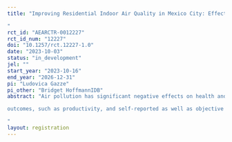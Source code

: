 ```yaml
---
title: "Improving Residential Indoor Air Quality in Mexico City: Effects on Wellbeing and Productivity
"
rct_id: "AEARCTR-0012227"
rct_id_num: "12227"
doi: "10.1257/rct.12227-1.0"
date: "2023-10-03"
status: "in_development"
jel: ""
start_year: "2023-10-16"
end_year: "2026-12-31"
pi: "Ludovica Gazze"
pi_other: "Bridget HoffmannIDB"
abstract: "Air pollution has significant negative effects on health and economic outcomes in urban centers of Latin America and unequal exposure to air pollution may be exacerbating income and health inequalities. Because individuals spend most of their lives indoors, we will study residential indoor air quality in Mexico City. First, we will measure residential indoor air quality, including levels of particulate matter, and estimate the pass-through from outdoor air quality to indoor air quality. Second, we will use a randomized controlled trial and data from household surveys to address the following two research questions: (1) What barriers do households face in improving indoor air quality and what interventions are cost-effective in improving indoor air quality? (2) What is the effect of improved indoor air quality on households’ time use, economic
outcomes, such as productivity, and self-reported as well as objective measures of health and wellbeing, such as sleep quality?
"
layout: registration
---
```


